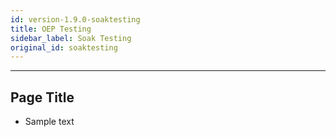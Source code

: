 ```yaml
---
id: version-1.9.0-soaktesting
title: OEP Testing
sidebar_label: Soak Testing
original_id: soaktesting
---
```

------

## Page Title

- Sample text
